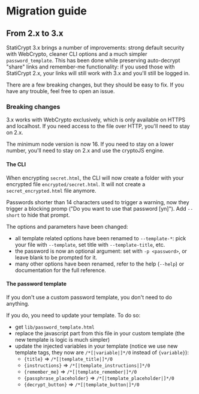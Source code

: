 # Migration guide

## From 2.x to 3.x

StatiCrypt 3.x brings a number of improvements: strong default security with WebCrypto, cleaner CLI options and a much simpler `password_template`. This has been done while preserving auto-decrypt "share" links and remember-me functionality: if you used those with StatiCrypt 2.x, your links will still work with 3.x and you'll still be logged in.

There are a few breaking changes, but they should be easy to fix. If you have any trouble, feel free to open an issue.

### Breaking changes

3.x works with WebCrypto exclusively, which is only available on HTTPS and localhost. If you need access to the file over HTTP, you'll need to stay on 2.x.

The minimum node version is now 16. If you need to stay on a lower number, you'll need to stay on 2.x and use the cryptoJS engine.

#### The CLI

When encrypting `secret.html`, the CLI will now create a folder with your encrypted file `encrypted/secret.html`. It will not create a `secret_encrypted.html` file anymore.

Passwords shorter than 14 characters used to trigger a warning, now they trigger a blocking promp ("Do you want to use that password [yn]"). Add `--short` to hide that prompt.

The options and parameters have been changed:
- all template related options have been renamed to `--template-*`: pick your file with `--template`, set title with `--template-title`, etc.
- the password is now an optional argument: set with `-p <password>`, or leave blank to be prompted for it.
- many other options have been renamed, refer to the help (`--help`) or documentation for the full reference.

#### The password template

If you don't use a custom password template, you don't need to do anything. 

If you do, you need to update your template. To do so:
- get `lib/password_template.html`
- replace the javascript part from this file in your custom template (the new template is logic is much simpler)
- update the injected variables in your template (notice we use new template tags, they now are `/*[|variable|]*/0` instead of `{variable}`):
  - `{title}` => `/*[|template_title|]*/0`
  - `{instructions}` => `/*[|template_instructions|]*/0`
  - `{remember_me}` => `/*[|template_remember|]*/0`
  - `{passphrase_placeholder}` => `/*[|template_placeholder|]*/0`
  - `{decrypt_button}` => `/*[|template_button|]*/0`
  